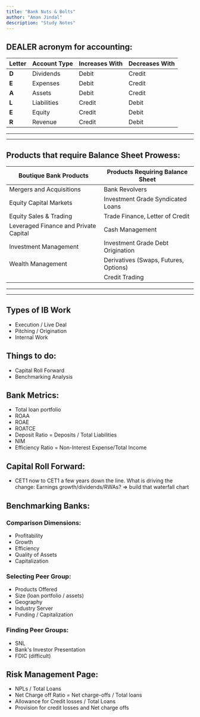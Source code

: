 ```yaml
---
title: "Bank Nuts & Bolts"
author: "Aman Jindal"
description: "Study Notes"
---
```


## **DEALER acronym for accounting:**

| **Letter** | **Account Type** | **Increases With** | **Decreases With** |
|------------|------------------|--------------------|--------------------|
| **D**      | Dividends        | Debit              | Credit             |
| **E**      | Expenses         | Debit              | Credit             |
| **A**      | Assets           | Debit              | Credit             |
| **L**      | Liabilities      | Credit             | Debit              |
| **E**      | Equity           | Credit             | Debit              |
| **R**      | Revenue          | Credit             | Debit              |

----
----

## **Products that require Balance Sheet Prowess:**

| **Boutique Bank Products** | **Products Requiring Balance Sheet** |
|----------------------------|---------------------------------------|
| Mergers and Acquisitions   | Bank Revolvers                        |
| Equity Capital Markets     | Investment Grade Syndicated Loans     |
| Equity Sales & Trading     | Trade Finance, Letter of Credit       |
| Leveraged Finance and Private Capital | Cash Management            |
| Investment Management      | Investment Grade Debt Origination     |
| Wealth Management          | Derivatives (Swaps, Futures, Options) |
|                            | Credit Trading                        |

---
---

## **Types of IB Work**

- Execution / Live Deal
- Pitching / Origination
- Internal Work

## **Things to do:**

- Capital Roll Forward
- Benchmarking Analysis

## **Bank Metrics:**

- Total loan portfolio
- ROAA
- ROAE
- ROATCE
- Deposit Ratio = Deposits / Total Liabilities
- NIM
- Efficiency Ratio = Non-Interest Expense/Total Income

## **Capital Roll Forward:**

- CET1 now to CET1 a few years down the line. What is driving the change: Earnings growth/dividends/RWAs? => build that waterfall chart

## **Benchmarking Banks:**

### **Comparison Dimensions:**

- Profitability
- Growth
- Efficiency
- Quality of Assets
- Capitalization

### **Selecting Peer Group:**

- Products Offered
- Size (loan portfolio / assets)
- Geography
- Industry Server
- Funding / Capitalization

### **Finding Peer Groups:**

- SNL
- Bank's Investor Presentation
- FDIC (difficult)

## **Risk Management Page:**

- NPLs / Total Loans
- Net Charge off Ratio = Net charge-offs / Total loans
- Allowance for Credit losses / Total Loans
- Provision for credit losses and Net charge offs